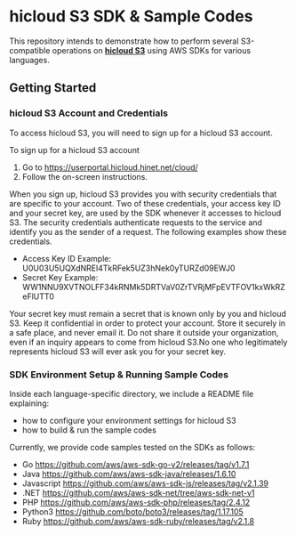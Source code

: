 # hicloud S3 SDK & Sample Codes

This repository intends to demonstrate how to perform several S3-compatible operations on **[hicloud S3](http://hicloud.hinet.net/hicloud_s3_about.html)** using AWS SDKs for various languages.

## Getting Started

### hicloud S3 Account and Credentials
To access hicloud S3, you will need to sign up for a hicloud S3 account.

To sign up for a hicloud S3 account
1.	Go to https://userportal.hicloud.hinet.net/cloud/
2.	Follow the on-screen instructions.

When you sign up, hicloud S3 provides you with security credentials that are specific to your account. Two of these credentials, your access key ID and your secret key, are used by the SDK whenever it accesses to hicloud S3. The security credentials authenticate requests to the service and identify you as the sender of a request. The following examples show these credentials.

-	Access Key ID Example: U0U03U5UQXdNREl4TkRFek5UZ3hNek0yTURZd09EWJ0
-	Secret Key Example: WW1NNU9XVTNOLFF34kRNMk5DRTVaV0ZrTVRjMFpEVTFOV1kxWkRZeFlUTT0

Your secret key must remain a secret that is known only by you and hicloud S3. Keep it confidential in order to protect your account. Store it securely in a safe place, and never email it. Do not share it outside your organization, even if an inquiry appears to come from hicloud S3.No one who legitimately represents hicloud S3 will ever ask you for your secret key.

### SDK Environment Setup & Running Sample Codes
Inside each language-specific directory, we include a README file explaining:
- how to configure your environment settings for hicloud S3
- how to build & run the sample codes

Currently, we provide code samples tested on the SDKs as follows:
- Go https://github.com/aws/aws-sdk-go-v2/releases/tag/v1.7.1
- Java https://github.com/aws/aws-sdk-java/releases/1.6.10
- Javascript https://github.com/aws/aws-sdk-js/releases/tag/v2.1.39
- .NET https://github.com/aws/aws-sdk-net/tree/aws-sdk-net-v1
- PHP https://github.com/aws/aws-sdk-php/releases/tag/2.4.12
- Python3 https://github.com/boto/boto3/releases/tag/1.17.105
- Ruby https://github.com/aws/aws-sdk-ruby/releases/tag/v2.1.8



